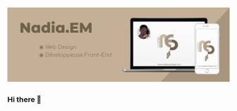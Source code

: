 # ![nadiaprojets](https://github.com/nadiaprojets/nadiaprojets/blob/main/nadia-baner.jpg)

### Hi there 👋


